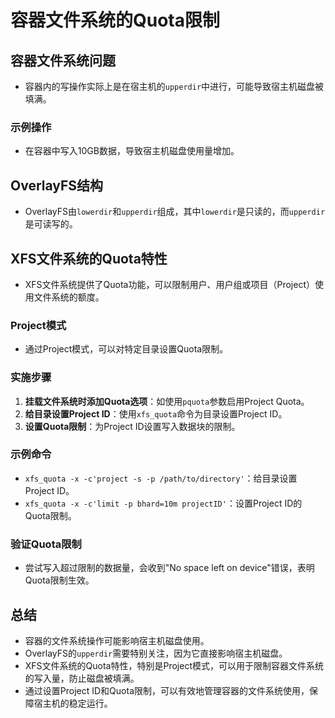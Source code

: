 # 容器文件系统的Quota限制

## 容器文件系统问题

- 容器内的写操作实际上是在宿主机的`upperdir`中进行，可能导致宿主机磁盘被填满。

### 示例操作

- 在容器中写入10GB数据，导致宿主机磁盘使用量增加。

## OverlayFS结构

- OverlayFS由`lowerdir`和`upperdir`组成，其中`lowerdir`是只读的，而`upperdir`是可读写的。

## XFS文件系统的Quota特性

- XFS文件系统提供了Quota功能，可以限制用户、用户组或项目（Project）使用文件系统的额度。

### Project模式

- 通过Project模式，可以对特定目录设置Quota限制。

### 实施步骤

1. **挂载文件系统时添加Quota选项**：如使用`pquota`参数启用Project Quota。
2. **给目录设置Project ID**：使用`xfs_quota`命令为目录设置Project ID。
3. **设置Quota限制**：为Project ID设置写入数据块的限制。

### 示例命令

- `xfs_quota -x -c'project -s -p /path/to/directory'`：给目录设置Project ID。
- `xfs_quota -x -c'limit -p bhard=10m projectID'`：设置Project ID的Quota限制。

### 验证Quota限制

- 尝试写入超过限制的数据量，会收到"No space left on device"错误，表明Quota限制生效。

## 总结

- 容器的文件系统操作可能影响宿主机磁盘使用。
- OverlayFS的`upperdir`需要特别关注，因为它直接影响宿主机磁盘。
- XFS文件系统的Quota特性，特别是Project模式，可以用于限制容器文件系统的写入量，防止磁盘被填满。
- 通过设置Project ID和Quota限制，可以有效地管理容器的文件系统使用，保障宿主机的稳定运行。
